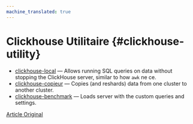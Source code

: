 ```yaml
---
machine_translated: true
---
```


# Clickhouse Utilitaire {#clickhouse-utility}

-   [clickhouse-local](clickhouse-local.md) — Allows running SQL queries on data without stopping the ClickHouse server, similar to how `awk` ne ce.
-   [clickhouse-copieur](clickhouse-copier.md) — Copies (and reshards) data from one cluster to another cluster.
-   [clickhouse-benchmark](clickhouse-benchmark.md) — Loads server with the custom queries and settings.

[Article Original](https://clickhouse.tech/docs/en/operations/utils/) <!--hide-->
